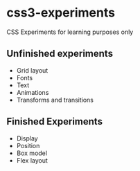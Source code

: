 # css3-experiments
CSS Experiments for learning purposes only

## Unfinished experiments
- Grid layout
- Fonts
- Text
- Animations
- Transforms and transitions

## Finished Experiments
- Display
- Position
- Box model
- Flex layout
